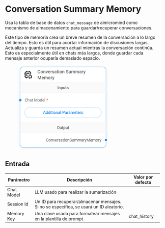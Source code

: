 # Conversation Summary Memory

Usa la tabla de base de datos `chat_message` de aimicromind como mecanismo de almacenamiento para guardar/recuperar conversaciones.

Este tipo de memoria crea un breve resumen de la conversación a lo largo del tiempo. Esto es útil para acortar información de discusiones largas. Actualiza y guarda un resumen actual mientras la conversación continúa. Esto es especialmente útil en chats más largos, donde guardar cada mensaje anterior ocuparía demasiado espacio.

<figure><img src="../../../.gitbook/assets/image (3) (1) (1) (1) (2).png" alt="" width="296"><figcaption></figcaption></figure>

## Entrada

| Parámetro   | Descripción                                                                      | Valor por defecto |
| ----------- | -------------------------------------------------------------------------------- | ----------------- |
| Chat Model  | LLM usado para realizar la sumarización                                          |                   |
| Session Id  | Un ID para recuperar/almacenar mensajes. Si no se especifica, se usará un ID aleatorio. |               |
| Memory Key  | Una clave usada para formatear mensajes en la plantilla de prompt                | chat_history      |
